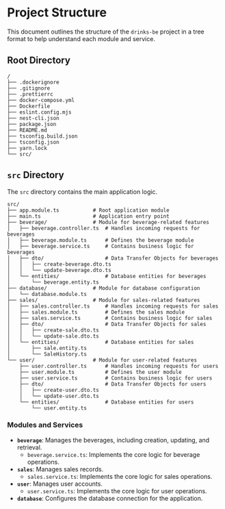# Project Structure

This document outlines the structure of the `drinks-be` project in a tree format to help understand each module and service.

## Root Directory

```
/
├── .dockerignore
├── .gitignore
├── .prettierrc
├── docker-compose.yml
├── Dockerfile
├── eslint.config.mjs
├── nest-cli.json
├── package.json
├── README.md
├── tsconfig.build.json
├── tsconfig.json
├── yarn.lock
└── src/
```

## `src` Directory

The `src` directory contains the main application logic.

```
src/
├── app.module.ts           # Root application module
├── main.ts                 # Application entry point
├── beverage/               # Module for beverage-related features
│   ├── beverage.controller.ts  # Handles incoming requests for beverages
│   ├── beverage.module.ts      # Defines the beverage module
│   ├── beverage.service.ts     # Contains business logic for beverages
│   ├── dto/                    # Data Transfer Objects for beverages
│   │   ├── create-beverage.dto.ts
│   │   └── update-beverage.dto.ts
│   └── entities/               # Database entities for beverages
│       └── beverage.entity.ts
├── database/               # Module for database configuration
│   └── database.module.ts
├── sales/                  # Module for sales-related features
│   ├── sales.controller.ts     # Handles incoming requests for sales
│   ├── sales.module.ts         # Defines the sales module
│   ├── sales.service.ts        # Contains business logic for sales
│   ├── dto/                    # Data Transfer Objects for sales
│   │   ├── create-sale.dto.ts
│   │   └── update-sale.dto.ts
│   └── entities/               # Database entities for sales
│       ├── sale.entity.ts
│       └── SaleHistory.ts
└── user/                   # Module for user-related features
    ├── user.controller.ts      # Handles incoming requests for users
    ├── user.module.ts          # Defines the user module
    ├── user.service.ts         # Contains business logic for users
    ├── dto/                    # Data Transfer Objects for users
    │   ├── create-user.dto.ts
    │   └── update-user.dto.ts
    └── entities/               # Database entities for users
        └── user.entity.ts
```

### Modules and Services

*   **`beverage`**: Manages the beverages, including creation, updating, and retrieval.
    *   `beverage.service.ts`: Implements the core logic for beverage operations.
*   **`sales`**: Manages sales records.
    *   `sales.service.ts`: Implements the core logic for sales operations.
*   **`user`**: Manages user accounts.
    *   `user.service.ts`: Implements the core logic for user operations.
*   **`database`**: Configures the database connection for the application.
